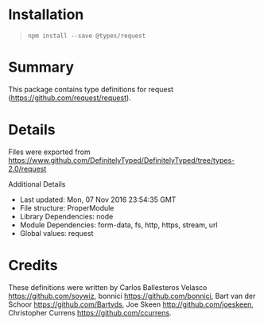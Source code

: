 # Installation
> `npm install --save @types/request`

# Summary
This package contains type definitions for request (https://github.com/request/request).

# Details
Files were exported from https://www.github.com/DefinitelyTyped/DefinitelyTyped/tree/types-2.0/request

Additional Details
 * Last updated: Mon, 07 Nov 2016 23:54:35 GMT
 * File structure: ProperModule
 * Library Dependencies: node
 * Module Dependencies: form-data, fs, http, https, stream, url
 * Global values: request

# Credits
These definitions were written by Carlos Ballesteros Velasco <https://github.com/soywiz>, bonnici <https://github.com/bonnici>, Bart van der Schoor <https://github.com/Bartvds>, Joe Skeen <http://github.com/joeskeen>, Christopher Currens <https://github.com/ccurrens>.
